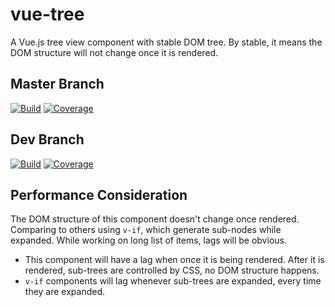# vue-tree

A Vue.js tree view component with stable DOM tree. By stable, it means the
DOM structure will not change once it is rendered.


## Master Branch
[![Build](https://travis-ci.com/eidng8/vue-tree.svg?branch=master)](https://travis-ci.com/eidng8/vue-tree)
[![Coverage](https://coveralls.io/repos/github/eidng8/vue-tree/badge.svg?branch=master)](https://coveralls.io/github/eidng8/vue-tree?branch=master)

## Dev Branch
[![Build](https://travis-ci.com/eidng8/vue-tree.svg?branch=dev)](https://travis-ci.com/eidng8/vue-tree)
[![Coverage](https://coveralls.io/repos/github/eidng8/vue-tree/badge.svg?branch=dev)](https://coveralls.io/github/eidng8/vue-tree?branch=dev)


## Performance Consideration

The DOM structure of this component doesn't change once rendered.
Comparing to others using `v-if`, which generate sub-nodes while expanded.
While working on long list of items, lags will be obvious.

* This component will have a lag when once it is being rendered. After it is
rendered, sub-trees are controlled by CSS, no DOM structure happens.
* `v-if` components will lag whenever sub-trees are expanded, every time they
are expanded.
